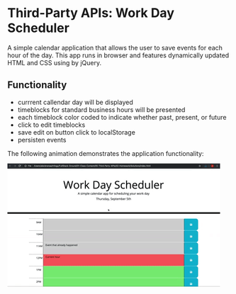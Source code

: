# Third-Party APIs: Work Day Scheduler

A simple calendar application that allows the user to save events for each hour of the day. This app runs in browser and features dynamically updated HTML and CSS using by jQuery.

## Functionality
* currrent callendar day will be displayed
* timeblocks for standard business hours will be presented
* each timeblock color coded to indicate whether past, present, or future
* click to edit timeblocks
* save edit on button click to localStorage
* persisten events

The following animation demonstrates the application functionality:

![day planner demo](./assets/images/app-mockup.gif)


